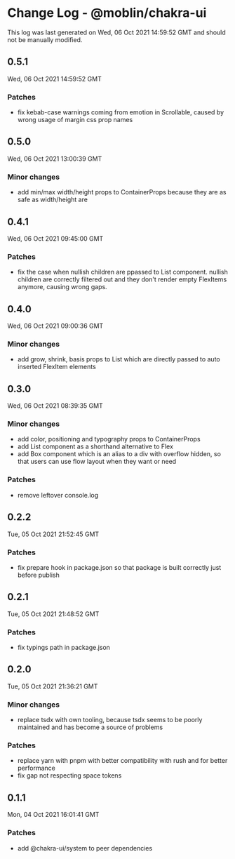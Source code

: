 # Change Log - @moblin/chakra-ui

This log was last generated on Wed, 06 Oct 2021 14:59:52 GMT and should not be manually modified.

## 0.5.1

Wed, 06 Oct 2021 14:59:52 GMT

### Patches

- fix kebab-case warnings coming from emotion in Scrollable, caused by wrong usage of margin css prop names

## 0.5.0

Wed, 06 Oct 2021 13:00:39 GMT

### Minor changes

- add min/max width/height props to ContainerProps because they are as safe as width/height are

## 0.4.1

Wed, 06 Oct 2021 09:45:00 GMT

### Patches

- fix the case when nullish children are ppassed to List component. nullish children are correctly filtered out and they don't render empty FlexItems anymore, causing wrong gaps.

## 0.4.0

Wed, 06 Oct 2021 09:00:36 GMT

### Minor changes

- add grow, shrink, basis props to List which are directly passed to auto inserted FlexItem elements

## 0.3.0

Wed, 06 Oct 2021 08:39:35 GMT

### Minor changes

- add color, positioning and typography props to ContainerProps
- add List component as a shorthand alternative to Flex
- add Box component which is an alias to a div with overflow hidden, so that users can use flow layout when they want or need

### Patches

- remove leftover console.log

## 0.2.2

Tue, 05 Oct 2021 21:52:45 GMT

### Patches

- fix prepare hook in package.json so that package is built correctly just before publish

## 0.2.1

Tue, 05 Oct 2021 21:48:52 GMT

### Patches

- fix typings path in package.json

## 0.2.0

Tue, 05 Oct 2021 21:36:21 GMT

### Minor changes

- replace tsdx with own tooling, because tsdx seems to be poorly maintained and has become a source of problems

### Patches

- replace yarn with pnpm with better compatibility with rush and for better performance
- fix gap not respecting space tokens

## 0.1.1

Mon, 04 Oct 2021 16:01:41 GMT

### Patches

- add @chakra-ui/system to peer dependencies
